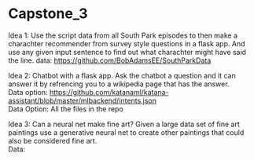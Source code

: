 # Capstone_3

Idea 1:
Use the script data from all South Park episodes to then make a charachter recommender from survey style questions in a flask app.  And use any given input sentence to find out what charachter might have said the line.
data: https://github.com/BobAdamsEE/SouthParkData

Idea 2:
Chatbot with a flask app.  Ask the chatbot a question and it can answer it by refrencing you to a wikipedia page that has the answer.
<br/>
Data option: https://github.com/katanaml/katana-assistant/blob/master/mlbackend/intents.json
<br/>
Data Option: All the files in the repo

Idea 3:
Can a neural net make fine art?  Given a large data set of fine art paintings use a generative neural net to create other paintings that could also be considered fine art. 
<br/>
Data: 
